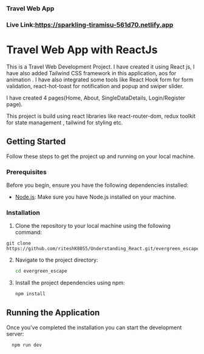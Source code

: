 ### Travel Web App 

### Live Link:https://sparkling-tiramisu-561d70.netlify.app

# Travel Web App with ReactJs
This is a Travel Web Development Project. I have created it using React js, I have also added Tailwind CSS framework in this application, aos for animation . I have also integrated some tools like React Hook form for form validation, react-hot-toast for notification and popup and swiper slider.

I have created 4 pages(Home, About, SingleDataDetails, Login/Register page).   

This project is build using react libraries like react-router-dom, redux toolkit for state management , tailwind for styling etc.



## Getting Started

Follow these steps to get the project up and running on your local machine.

### Prerequisites

Before you begin, ensure you have the following dependencies installed:

- [Node.js](https://nodejs.org/): Make sure you have Node.js installed on your machine.

### Installation

1. Clone the repository to your local machine using the following command:

```
git clone https://github.com/riteshK8055/Understanding_React.git/evergreen_escape

```

2. Navigate to the project directory:

   ```bash
   cd evergreen_escape

   ```

3. Install the project dependencies using npm:

   ```bash
   npm install
   ```





## Running the Application

Once you've completed the installation  you can start the development server:

```bash
  npm run dev
```




